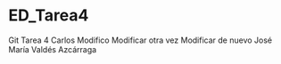 # ED_Tarea4
Git Tarea 4
Carlos
Modifico
Modificar otra vez
Modificar de nuevo
José María Valdés Azcárraga
